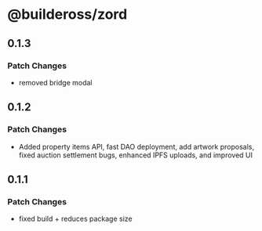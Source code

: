 # @buildeross/zord

## 0.1.3

### Patch Changes

- removed bridge modal

## 0.1.2

### Patch Changes

- Added property items API, fast DAO deployment, add artwork proposals, fixed auction settlement bugs, enhanced IPFS uploads, and improved UI

## 0.1.1

### Patch Changes

- fixed build + reduces package size
